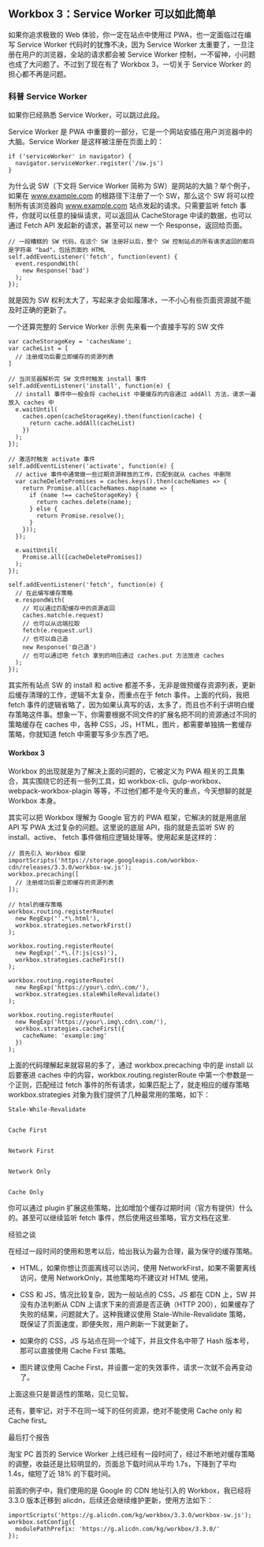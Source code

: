 
## Workbox 3：Service Worker 可以如此简单

如果你追求极致的 Web 体验，你一定在站点中使用过 PWA，也一定面临过在编写 Service Worker 代码时的犹豫不决，因为 Service Worker 太重要了，一旦注册在用户的浏览器，全站的请求都会被 Service Worker 控制，一不留神，小问题也成了大问题了。不过到了现在有了 Workbox 3，一切关于 Service Worker 的担心都不再是问题。

### 科普 Service Worker

如果你已经熟悉 Service Worker，可以跳过此段。

Service Worker 是 PWA 中重要的一部分，它是一个网站安插在用户浏览器中的大脑。Service Worker 是这样被注册在页面上的：
```
if ('serviceWorker' in navigator) {
  navigator.serviceWorker.register('/sw.js')
}
```
为什么说 SW（下文将 Service Worker 简称为 SW）是网站的大脑？举个例子，如果在 www.example.com 的根路径下注册了一个 SW，那么这个 SW 将可以控制所有该浏览器向 www.example.com 站点发起的请求。只需要监听 fetch 事件，你就可以任意的操纵请求，可以返回从 CacheStorage 中读的数据，也可以通过 Fetch API 发起新的请求，甚至可以 new 一个 Response，返回给页面。
```
// 一段糟糕的 SW 代码，在这个 SW 注册好以后，整个 SW 控制站点的所有请求返回的都将是字符串 "bad"，包括页面的 HTML
self.addEventListener('fetch', function(event) {
  event.respondWith(
    new Response('bad')
  );
});
```
就是因为 SW 权利太大了，写起来才会如履薄冰，一不小心有些页面资源就不能及时正确的更新了。

一个还算完整的 Service Worker 示例
先来看一个直接手写的 SW 文件
```
var cacheStorageKey = 'cachesName';
var cacheList = [
  // 注册成功后要立即缓存的资源列表
]

// 当浏览器解析完 SW 文件时触发 install 事件
self.addEventListener('install', function(e) {
  // install 事件中一般会将 cacheList 中要缓存的内容通过 addAll 方法，请求一遍放入 caches 中
  e.waitUntil(
    caches.open(cacheStorageKey).then(function(cache) {
      return cache.addAll(cacheList)
    })
  );
});

// 激活时触发 activate 事件
self.addEventListener('activate', function(e) {
  // active 事件中通常做一些过期资源释放的工作，匹配到就从 caches 中删除
  var cacheDeletePromises = caches.keys().then(cacheNames => {
    return Promise.all(cacheNames.map(name => {
      if (name !== cacheStorageKey) {
        return caches.delete(name);
      } else {
        return Promise.resolve();
      }
    }));
  });

  e.waitUntil(
    Promise.all([cacheDeletePromises])
  );
});

self.addEventListener('fetch', function(e) {
  // 在此编写缓存策略
  e.respondWith(
    // 可以通过匹配缓存中的资源返回
    caches.match(e.request)
    // 也可以从远端拉取
    fetch(e.request.url)
    // 也可以自己造
    new Response('自己造')
    // 也可以通过吧 fetch 拿到的响应通过 caches.put 方法放进 caches
  );
});

```
其实所有站点 SW 的 install 和 active 都差不多，无非是做预缓存资源列表，更新后缓存清理的工作，逻辑不太复杂，而重点在于 fetch 事件。上面的代码，我把 fetch 事件的逻辑省略了，因为如果认真写的话，太多了，而且也不利于讲明白缓存策略这件事。想象一下，你需要根据不同文件的扩展名把不同的资源通过不同的策略缓存在 caches 中，各种 CSS，JS，HTML，图片，都需要单独搞一套缓存策略，你就知道 fetch 中需要写多少东西了吧。

#### Workbox 3
Workbox 的出现就是为了解决上面的问题的，它被定义为 PWA 相关的工具集合，其实围绕它的还有一些列工具，如 workbox-cli、gulp-workbox、webpack-workbox-plagin 等等，不过他们都不是今天的重点，今天想聊的就是 Workbox 本身。

其实可以把 Workbox 理解为 Google 官方的 PWA 框架，它解决的就是用底层 API 写 PWA 太过复杂的问题。这里说的底层 API，指的就是去监听 SW 的 install、active、 fetch 事件做相应逻辑处理等。使用起来是这样的：
```
// 首先引入 Workbox 框架
importScripts('https://storage.googleapis.com/workbox-cdn/releases/3.3.0/workbox-sw.js');
workbox.precaching([
  // 注册成功后要立即缓存的资源列表
]);

// html的缓存策略
workbox.routing.registerRoute(
  new RegExp(''.*\.html'),
  workbox.strategies.networkFirst()
);

workbox.routing.registerRoute(
  new RegExp('.*\.(?:js|css)'),
  workbox.strategies.cacheFirst()
);

workbox.routing.registerRoute(
  new RegExp('https://your\.cdn\.com/'),
  workbox.strategies.staleWhileRevalidate()
);

workbox.routing.registerRoute(
  new RegExp('https://your\.img\.cdn\.com/'),
  workbox.strategies.cacheFirst({
    cacheName: 'example:img'
  })
);
```
上面的代码理解起来就容易的多了，通过 workbox.precaching 中的是 install 以后要塞进 caches 中的内容，workbox.routing.registerRoute 中第一个参数是一个正则，匹配经过 fetch 事件的所有请求，如果匹配上了，就走相应的缓存策略 workbox.strategies 对象为我们提供了几种最常用的策略，如下：
```
Stale-While-Revalidate


Cache First


Network First


Network Only


Cache Only

```
你可以通过 plugin 扩展这些策略，比如增加个缓存过期时间（官方有提供）什么的。甚至可以继续监听 fetch 事件，然后使用这些策略，官方文档在这里.

经验之谈

在经过一段时间的使用和思考以后，给出我认为最为合理，最为保守的缓存策略。

* HTML，如果你想让页面离线可以访问，使用 NetworkFirst，如果不需要离线访问，使用 NetworkOnly，其他策略均不建议对 HTML 使用。

* CSS 和 JS，情况比较复杂，因为一般站点的 CSS，JS 都在 CDN 上，SW 并没有办法判断从 CDN 上请求下来的资源是否正确（HTTP 200），如果缓存了失败的结果，问题就大了。这种我建议使用 Stale-While-Revalidate 策略，既保证了页面速度，即便失败，用户刷新一下就更新了。

* 如果你的 CSS，JS 与站点在同一个域下，并且文件名中带了 Hash 版本号，那可以直接使用 Cache First 策略。

* 图片建议使用 Cache First，并设置一定的失效事件，请求一次就不会再变动了。

上面这些只是普适性的策略，见仁见智。

还有，要牢记，对于不在同一域下的任何资源，绝对不能使用 Cache only 和 Cache first。

最后打个报告

淘宝 PC 首页的 Service Worker 上线已经有一段时间了，经过不断地对缓存策略的调整，收益还是比较明显的，页面总下载时间从平均 1.7s，下降到了平均 1.4s，缩短了近 18% 的下载时间。

前面的例子中，我们使用的是 Google 的 CDN 地址引入的 Workbox，我已经将 3.3.0 版本迁移到 alicdn，后续还会继续维护更新，使用方法如下：
```
importScripts('https://g.alicdn.com/kg/workbox/3.3.0/workbox-sw.js');
workbox.setConfig({
  modulePathPrefix: 'https://g.alicdn.com/kg/workbox/3.3.0/'
});
```